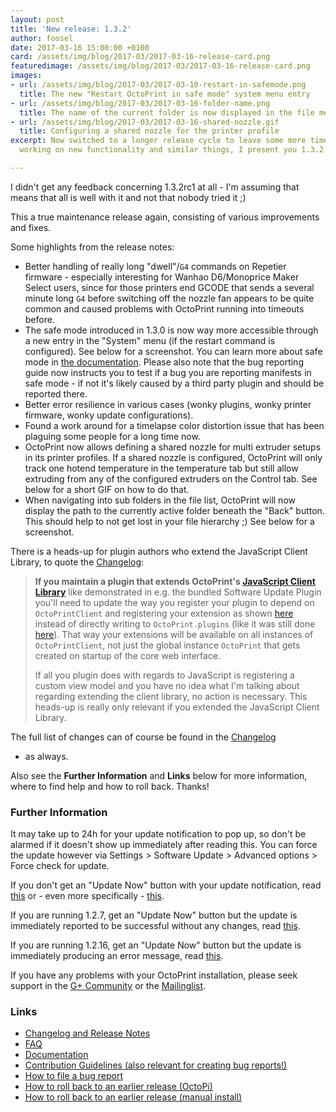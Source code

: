 ```yaml
---
layout: post
title: 'New release: 1.3.2'
author: foosel
date: 2017-03-16 15:00:00 +0100
card: /assets/img/blog/2017-03/2017-03-16-release-card.png
featuredimage: /assets/img/blog/2017-03/2017-03-16-release-card.png
images:
- url: /assets/img/blog/2017-03/2017-03-10-restart-in-safemode.png
  title: The new "Restart OctoPrint in safe mode" system menu entry
- url: /assets/img/blog/2017-03/2017-03-16-folder-name.png
  title: The name of the current folder is now displayed in the file menu
- url: /assets/img/blog/2017-03/2017-03-16-shared-nozzle.gif
  title: Configuring a shared nozzle for the printer profile
excerpt: Now switched to a longer release cycle to leave some more time for
  working on new functionality and similar things, I present you 1.3.2

---
```


I didn't get any feedback concerning 1.3.2rc1 at all - I'm assuming that means
that all is well with it and not that nobody tried it ;)

This a true maintenance release again, consisting of various improvements and
fixes.

Some highlights from the release notes:

  * Better handling of really long "dwell"/`G4` commands on Repetier firmware -
    especially interesting for Wanhao D6/Monoprice Maker Select users, since
    for those printers end GCODE that sends a several minute long `G4` before
    switching off the nozzle fan appears to be quite common and caused problems
    with OctoPrint running into timeouts before.
  * The safe mode introduced in 1.3.0 is now way more accessible through a new
    entry in the "System" menu (if the restart command is configured). See below
    for a screenshot. You can learn more about safe mode in [the documentation](http://docs.octoprint.org/en/master/features/safemode.html).
    Please also note that the bug reporting guide now instructs you to test if
    a bug you are reporting manifests in safe mode - if not it's likely caused
    by a third party plugin and should be reported there.
  * Better error resilience in various cases (wonky plugins, wonky printer firmware,
    wonky update configurations).
  * Found a work around for a timelapse color distortion issue that has been
    plaguing some people for a long time now.
  * OctoPrint now allows defining a shared nozzle for multi extruder setups in
    its printer profiles. If a shared nozzle is configured, OctoPrint will only
    track one hotend temperature in the temperature tab but still allow extruding
    from any of the configured extruders on the Control tab. See below for a short
    GIF on how to do that.
  * When navigating into sub folders in the file list, OctoPrint will now display
    the path to the currently active folder beneath the "Back" button. This should
    help to not get lost in your file hierarchy ;) See below for a screenshot.

There is a heads-up for plugin authors who extend the JavaScript Client Library, to quote
the [Changelog](https://github.com/foosel/OctoPrint/releases/tag/1.3.2):

> **If you maintain a plugin that extends OctoPrint's [JavaScript Client Library](http://docs.octoprint.org/en/master/jsclientlib/index.html)** like demonstrated in e.g. the bundled Software Update Plugin you'll need to update the way you register your plugin to depend on `OctoPrintClient` and registering your extension as shown [here](https://github.com/foosel/OctoPrint/blob/6e793c2/src/octoprint/plugins/softwareupdate/static/js/softwareupdate.js#L1-L84) instead of directly writing to `OctoPrint.plugins` (like it was still done [here](https://github.com/foosel/OctoPrint/blob/23744cd/src/octoprint/plugins/softwareupdate/static/js/softwareupdate.js#L1-L81)). That way your extensions will be available on all instances of `OctoPrintClient`, not just the global instance `OctoPrint` that gets created on startup of the core web interface.
>
> If all you plugin does with regards to JavaScript is registering a custom view model and you have no idea what I'm talking about regarding extending the client library, no action is necessary. This heads-up is really only relevant if you extended the JavaScript Client Library.

The full list of changes can of course be found in the
[Changelog](https://github.com/foosel/OctoPrint/releases/tag/1.3.2)
 - as always.

Also see the **Further Information** and **Links** below for more information,
where to find help and how to roll back. Thanks!

### Further Information

It may take up to 24h for your update notification to pop up, so don't 
be alarmed if it doesn't show up immediately after reading this. You
can force the update however via Settings > Software Update > 
Advanced options > Force check for update.

If you don't get an "Update Now" button with your update notification, 
read [this](https://github.com/foosel/OctoPrint/wiki/Plugin:-Software-Update#making-octoprint-updateable-on-existing-installations)
or - even more specifically - [this](https://github.com/foosel/OctoPrint/wiki/Plugin:-Software-Update#octoprint--125).

If you are running 1.2.7, get an "Update Now" button but the update is immediately 
reported to be successful without any changes, read 
[this](https://github.com/foosel/OctoPrint/wiki/FAQ#im-running-127-i-tried-to-update-to-a-newer-version-via-the-software-update-plugin-but-im-still-on-127-after-restart).

If you are running 1.2.16, get an "Update Now" button but the update is immediately
producing an error message, read [this](https://github.com/foosel/OctoPrint/wiki/FAQ#im-running-1216-i-tried-to-update-to-a-newer-version-via-the-software-update-plugin-but-i-get-an-error).

If you have any problems with your OctoPrint installation, please seek 
support in the [G+ Community](https://plus.google.com/communities/102771308349328485741)
or the [Mailinglist](https://groups.google.com/group/octoprint). 

### Links

  * [Changelog and Release Notes](https://github.com/foosel/OctoPrint/releases/tag/1.3.2)
  * [FAQ](https://github.com/foosel/OctoPrint/wiki/FAQ)
  * [Documentation](http://docs.octoprint.org/)
  * [Contribution Guidelines (also relevant for creating bug reports!)](https://github.com/foosel/OctoPrint/blob/master/CONTRIBUTING.md)
  * [How to file a bug report](https://github.com/foosel/OctoPrint/blob/master/CONTRIBUTING.md#how-to-file-a-bug-report)
  * [How to roll back to an earlier release (OctoPi)](https://github.com/foosel/OctoPrint/wiki/FAQ#how-can-i-revert-to-an-older-version-of-the-octoprint-installation-on-my-octopi-image)
  * [How to roll back to an earlier release (manual install)](https://github.com/foosel/OctoPrint/wiki/FAQ#how-can-i-roll-back-to-an-earlier-version-after-an-update)


